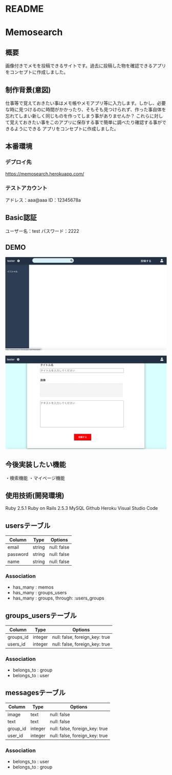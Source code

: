 # README

# Memosearch

## 概要
画像付きでメモを投稿できるサイトです。過去に投稿した物を確認できるアプリをコンセプトに作成しました。

## 制作背景(意図)
仕事等で覚えておきたい事はメモ帳やメモアプリ等に入力します。しかし、必要な時に見つけるのに時間がかかったり、そもそも見つけられず、作った事自体を忘れてしまい新しく同じものを作ってしまう事がありませんか？
これらに対して覚えておきたい事をこのアプリに保存する事で簡単に調べたり確認する事ができるようにできる
アプリをコンセプトに作成しました。

## 本番環境
### デプロイ先
https://memosearch.herokuapp.com/

### テストアカウント
アドレス：aaa@aaa
ID：12345678a

## Basic認証
ユーザー名：test
パスワード：2222
## DEMO
![トップページ](https://github.com/delfin378/memosearch/blob/master/%E3%83%88%E3%83%83%E3%83%95%E3%82%9A%E3%83%98%E3%82%9A%E3%83%BC%E3%82%B7%E3%82%99.png)

![投稿ページ](https://github.com/delfin378/memosearch/blob/master/%E6%8A%95%E7%A8%BF%E3%83%98%E3%82%9A%E3%83%BC%E3%82%B7%E3%82%99.png)

## 今後実装したい機能
・検索機能
・マイページ機能

## 使用技術(開発環境)
Ruby 2.5.1
Ruby on Rails 2.5.3
MySQL
Github
Heroku
Visual Studio Code


## usersテーブル
|Column|Type|Options|
|------|----|-------|
|email|string|null: false|
|password|string|null: false|
|name|string|null: false|

### Association 
- has_many : memos
- has_many : groups_users
- has_many : groups, through: :users_groups


## groups_usersテーブル
|Column|Type|Options|
|------|----|-------|
|groups_id|integer|null: false, foreign_key: true|
|users_id|integer|null: false, foreign_key: true|

### Association 
- belongs_to : group
- belongs_to : user

## messagesテーブル
|Column|Type|Options|
|------|----|-------|
|image|text|null: false|
|text|text|null: false|
|group_id|integer|null: false, foreign_key: true|
|user_id|integer|null: false, foreign_key: true|

### Association
- belongs_to : user
- belongs_to : group